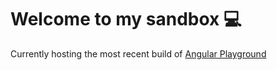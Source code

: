 # Welcome to my sandbox 💻 

Currently hosting the most recent build of [Angular Playground]('https://github.com/killian-sweeney/Angular-Playground')
